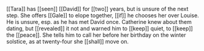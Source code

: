 [[Tara]] has [[seen]] [[David]] for [[two]] years, but is unsure of the next step. She offers [[Gale]] to elope together, [[if]] he chooses her over Louise. He is unsure, esp. as he has met David once. Catherine knew about them dating, but [[revealed]] it not and warned him to [[keep]] quiet, to [[keep]] the [[peace]]. She tells him to call her before her birthday on the winter solstice, as at twenty-four she [[shall]] move on.